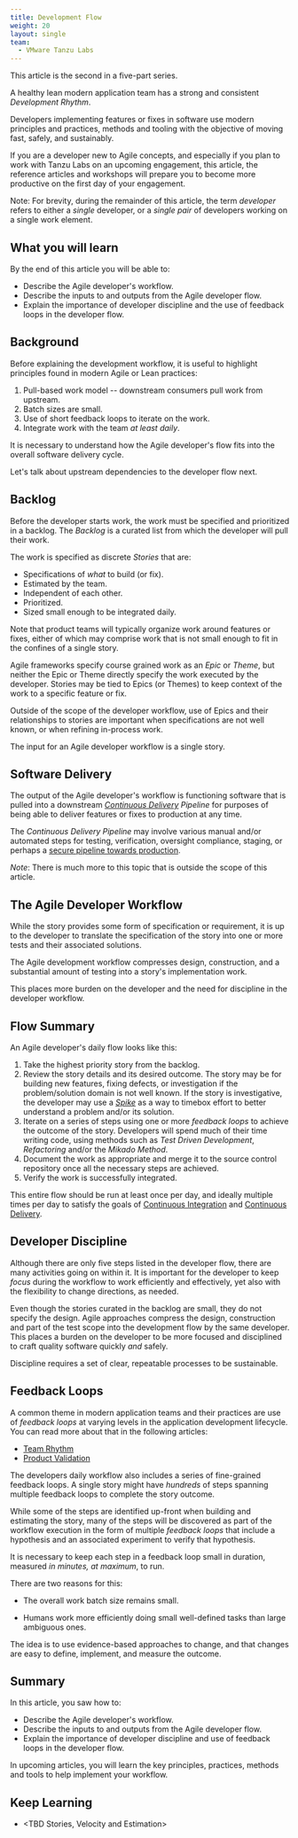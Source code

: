 ```yaml
---
title: Development Flow
weight: 20
layout: single
team:
  - VMware Tanzu Labs
---
```

This article is the second in a five-part series.

A healthy lean modern application team has a strong and consistent
*Development Rhythm*.

Developers implementing features or fixes in software use modern
principles and practices,
methods and tooling with the objective of moving fast,
safely,
and sustainably.

If you are a developer new to Agile concepts,
and especially if you plan to work with Tanzu Labs on an upcoming
engagement,
this article,
the reference articles and workshops will prepare you to become more
productive on the first day of your engagement.

Note:
For brevity,
during the remainder of this article,
the term *developer* refers to either a *single* developer,
or a *single pair* of developers working on a single work element.

## What you will learn

By the end of this article you will be able to:

-   Describe the Agile developer's workflow.
-   Describe the inputs to and outputs from the Agile developer flow.
-   Explain the importance of developer discipline and the use of
    feedback loops in the developer flow.

## Background

Before explaining the development workflow,
it is useful to highlight principles found in modern Agile or Lean
practices:

1. Pull-based work model -- downstream consumers pull work from upstream.
1. Batch sizes are small.
1. Use of short feedback loops to iterate on the work.
1. Integrate work with the team *at least daily*.

It is necessary to understand how the Agile developer's flow fits into
the overall software delivery cycle.

Let's talk about upstream dependencies to the developer flow next.

## Backlog

Before the developer starts work,
the work must be specified and prioritized in a backlog.
The *Backlog* is a curated list from which the developer will pull their
work.

The work is specified as discrete *Stories* that are:

- Specifications of *what* to build (or fix).
- Estimated by the team.
- Independent of each other.
- Prioritized.
- Sized small enough to be integrated daily.

Note that product teams will typically organize work around features or
fixes,
either of which may comprise work that is not small enough to fit in the
confines of a single story.

Agile frameworks specify course grained work as an *Epic* or *Theme*,
but neither the Epic or Theme directly specify the work executed by the
developer.
Stories may be tied to Epics (or Themes) to keep context of the work to
a specific feature or fix.

Outside of the scope of the developer workflow,
use of Epics and their relationships to stories are important when
specifications are not well known,
or when refining in-process work.

The input for an Agile developer workflow is a single story.

## Software Delivery

The output of the Agile developer's workflow is functioning software
that is pulled into a downstream
*[Continuous Delivery](https://tanzu.vmware.com/developer/guides/ci-cd/ci-cd-what-is/#what-is-cd)*
*Pipeline* for purposes of being able to deliver features or fixes to
production at any time.

The *Continuous Delivery Pipeline* may involve various manual and/or
automated steps for testing,
verification,
oversight compliance,
staging,
or perhaps a
[secure pipeline towards production](https://www.thoughtworks.com/insights/articles/towards-a-secure-path-to-production).

*Note*:
There is much more to this topic that is outside the scope of this
article.

## The Agile Developer Workflow

While the story provides some form of specification or requirement,
it is up to the developer to translate the specification of the story
into one or more tests and their associated solutions.

The Agile development workflow compresses design,
construction,
and a substantial amount of testing into a story's implementation work.

This places more burden on the developer and the need for discipline in
the developer workflow.

## Flow Summary

An Agile developer's daily flow looks like this:

1.  Take the highest priority story from the backlog.
1.  Review the story details and its desired outcome.
    The story may be for building new features,
    fixing defects,
    or investigation if the problem/solution domain is not well known.
    If the story is investigative,
    the developer may use a
    *[Spike](https://www.leadingagile.com/2016/09/whats-a-spike-who-should-enter-it-how-to-word-it/)*
    as a way to timebox effort to better understand a problem and/or its
    solution.
1.  Iterate on a series of steps using one or more *feedback loops* to
    achieve the outcome of the story.
    Developers will spend much of their time writing code,
    using methods such as *Test Driven Development*,
    *Refactoring* and/or the *Mikado Method*.
1.  Document the work as appropriate and merge it to the source control
    repository once all the necessary steps are achieved.
1.  Verify the work is successfully integrated.

This entire flow should be run at least once per day,
and ideally multiple times per day to satisfy the goals of
[Continuous Integration](https://martinfowler.com/articles/continuousIntegration.html) and
[Continuous Delivery](https://martinfowler.com/bliki/ContinuousDelivery.html).

## Developer Discipline

Although there are only five steps listed in the developer flow,
there are many activities going on within it.
It is important for the developer to keep *focus* during the workflow to
work efficiently and effectively,
yet also with the flexibility to change directions,
as needed.

Even though the stories curated in the backlog are small,
they do not specify the design.
Agile approaches compress the design,
construction and part of the test scope into the development flow by the
same developer.
This places a burden on the developer to be more focused and disciplined
to craft quality software quickly *and* safely.

Discipline requires a set of clear,
repeatable processes to be sustainable.

## Feedback Loops

A common theme in modern application teams and their practices are use
of *feedback loops* at varying levels in the application development
lifecycle.
You can read more about that in the following articles:

- [Team Rhythm](https://tanzu.vmware.com/developer/outcomes/application-development/team-rhythm/)
- [Product Validation](https://tanzu.vmware.com/developer/outcomes/application-development/product-validation/)

The developers daily workflow also includes a series of fine-grained
feedback loops.
A single story might have *hundreds* of steps spanning multiple feedback
loops to complete the story outcome.

While some of the steps are identified up-front when building and
estimating the story,
many of the steps will be discovered as part of the workflow execution
in the form of multiple *feedback loops* that include a hypothesis and
an associated experiment to verify that hypothesis.

It is necessary to keep each step in a feedback loop small in duration,
measured *in minutes, at maximum*, to run.

There are two reasons for this:

-   The overall work batch size remains small.

-   Humans work more efficiently doing small well-defined tasks than
    large ambiguous ones.

The idea is to use evidence-based approaches to change,
and that changes are easy to define,
implement,
and measure the outcome.

## Summary

In this article,
you saw how to:

-   Describe the Agile developer's workflow.
-   Describe the inputs to and outputs from the Agile developer flow.
-   Explain the importance of developer discipline and use of feedback
    loops in the developer flow.

In upcoming articles,
you will learn the key principles,
practices,
methods and tools to help implement your workflow.

## Keep Learning

- <TBD Stories, Velocity and Estimation>
